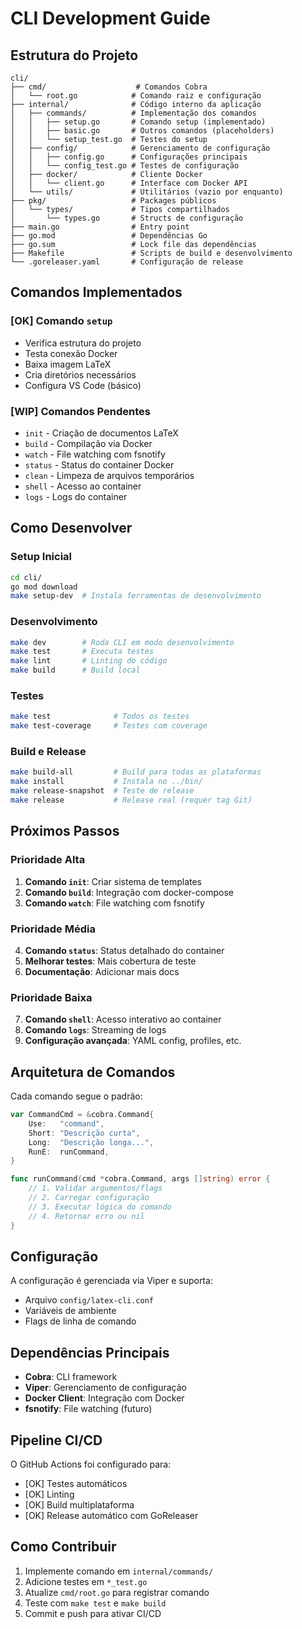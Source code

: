 # CLI Development Guide

## Estrutura do Projeto

```
cli/
├── cmd/                    # Comandos Cobra
│   └── root.go            # Comando raiz e configuração
├── internal/              # Código interno da aplicação
│   ├── commands/          # Implementação dos comandos
│   │   ├── setup.go       # Comando setup (implementado)
│   │   ├── basic.go       # Outros comandos (placeholders)
│   │   └── setup_test.go  # Testes do setup
│   ├── config/            # Gerenciamento de configuração
│   │   ├── config.go      # Configurações principais
│   │   └── config_test.go # Testes de configuração
│   ├── docker/            # Cliente Docker
│   │   └── client.go      # Interface com Docker API
│   └── utils/             # Utilitários (vazio por enquanto)
├── pkg/                   # Packages públicos
│   └── types/             # Tipos compartilhados
│       └── types.go       # Structs de configuração
├── main.go                # Entry point
├── go.mod                 # Dependências Go
├── go.sum                 # Lock file das dependências
├── Makefile               # Scripts de build e desenvolvimento
└── .goreleaser.yaml       # Configuração de release
```

## Comandos Implementados

### [OK] Comando `setup`
- Verifica estrutura do projeto
- Testa conexão Docker
- Baixa imagem LaTeX
- Cria diretórios necessários
- Configura VS Code (básico)

### [WIP] Comandos Pendentes
- `init` - Criação de documentos LaTeX
- `build` - Compilação via Docker
- `watch` - File watching com fsnotify
- `status` - Status do container Docker
- `clean` - Limpeza de arquivos temporários
- `shell` - Acesso ao container
- `logs` - Logs do container

## Como Desenvolver

### Setup Inicial
```bash
cd cli/
go mod download
make setup-dev  # Instala ferramentas de desenvolvimento
```

### Desenvolvimento
```bash
make dev        # Roda CLI em modo desenvolvimento
make test       # Executa testes
make lint       # Linting do código
make build      # Build local
```

### Testes
```bash
make test              # Todos os testes
make test-coverage     # Testes com coverage
```

### Build e Release
```bash
make build-all         # Build para todas as plataformas
make install           # Instala no ../bin/
make release-snapshot  # Teste de release
make release           # Release real (requer tag Git)
```

## Próximos Passos

### Prioridade Alta
1. **Comando `init`**: Criar sistema de templates
2. **Comando `build`**: Integração com docker-compose
3. **Comando `watch`**: File watching com fsnotify

### Prioridade Média  
4. **Comando `status`**: Status detalhado do container
5. **Melhorar testes**: Mais cobertura de teste
6. **Documentação**: Adicionar mais docs

### Prioridade Baixa
7. **Comando `shell`**: Acesso interativo ao container
8. **Comando `logs`**: Streaming de logs
9. **Configuração avançada**: YAML config, profiles, etc.

## Arquitetura de Comandos

Cada comando segue o padrão:

```go
var CommandCmd = &cobra.Command{
    Use:   "command",
    Short: "Descrição curta",
    Long:  "Descrição longa...",
    RunE:  runCommand,
}

func runCommand(cmd *cobra.Command, args []string) error {
    // 1. Validar argumentos/flags
    // 2. Carregar configuração
    // 3. Executar lógica do comando
    // 4. Retornar erro ou nil
}
```

## Configuração

A configuração é gerenciada via Viper e suporta:
- Arquivo `config/latex-cli.conf`
- Variáveis de ambiente
- Flags de linha de comando

## Dependências Principais

- **Cobra**: CLI framework
- **Viper**: Gerenciamento de configuração  
- **Docker Client**: Integração com Docker
- **fsnotify**: File watching (futuro)

## Pipeline CI/CD

O GitHub Actions foi configurado para:
- [OK] Testes automáticos
- [OK] Linting
- [OK] Build multiplataforma
- [OK] Release automático com GoReleaser

## Como Contribuir

1. Implemente comando em `internal/commands/`
2. Adicione testes em `*_test.go`
3. Atualize `cmd/root.go` para registrar comando
4. Teste com `make test` e `make build`
5. Commit e push para ativar CI/CD

